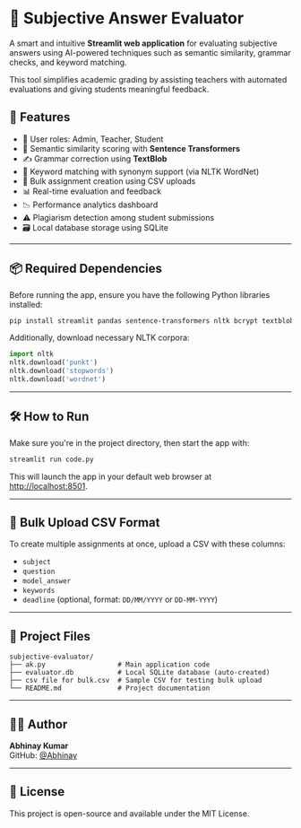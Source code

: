 # 📘 Subjective Answer Evaluator

A smart and intuitive **Streamlit web application** for evaluating subjective answers using AI-powered techniques such as semantic similarity, grammar checks, and keyword matching.

This tool simplifies academic grading by assisting teachers with automated evaluations and giving students meaningful feedback.

## 🚀 Features

- 🔐 User roles: Admin, Teacher, Student
- 🧠 Semantic similarity scoring with **Sentence Transformers**
- ✍️ Grammar correction using **TextBlob**
- 🔑 Keyword matching with synonym support (via NLTK WordNet)
- 📂 Bulk assignment creation using CSV uploads
- 📊 Real-time evaluation and feedback
- 📉 Performance analytics dashboard
- ⚠️ Plagiarism detection among student submissions
- 🗃️ Local database storage using SQLite

---

## 📦 Required Dependencies

Before running the app, ensure you have the following Python libraries installed:

```bash
pip install streamlit pandas sentence-transformers nltk bcrypt textblob
```

Additionally, download necessary NLTK corpora:

```python
import nltk
nltk.download('punkt')
nltk.download('stopwords')
nltk.download('wordnet')
```

---

## 🛠️ How to Run

Make sure you're in the project directory, then start the app with:

```bash
streamlit run code.py
```

This will launch the app in your default web browser at [http://localhost:8501](http://localhost:8501).

---

## 🧾 Bulk Upload CSV Format

To create multiple assignments at once, upload a CSV with these columns:

- `subject`
- `question`
- `model_answer`
- `keywords`
- `deadline` (optional, format: `DD/MM/YYYY` or `DD-MM-YYYY`)

---

## 📁 Project Files

```
subjective-evaluator/
├── ak.py                  # Main application code
├── evaluator.db           # Local SQLite database (auto-created)
├── csv file for bulk.csv  # Sample CSV for testing bulk upload
└── README.md              # Project documentation
```

---

## 👨‍💻 Author

**Abhinay Kumar**  
GitHub: [@Abhinay](https://github.com/abhinay-rgb)


---

## 🪪 License

This project is open-source and available under the MIT License. 